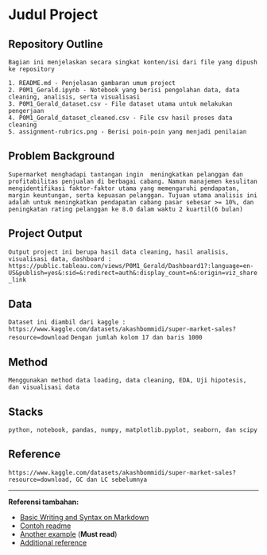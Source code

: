 # Judul Project

## Repository Outline
`Bagian ini menjelaskan secara singkat konten/isi dari file yang dipush ke repository`
```
1. README.md - Penjelasan gambaran umum project
2. P0M1_Gerald.ipynb - Notebook yang berisi pengolahan data, data cleaning, analisis, serta visualisasi
3. P0M1_Gerald_dataset.csv - File dataset utama untuk melakukan pengerjaan
4. P0M1_Gerald_dataset_cleaned.csv - File csv hasil proses data cleaning
5. assignment-rubrics.png - Berisi poin-poin yang menjadi penilaian
```

## Problem Background
`Supermarket menghadapi tantangan ingin  meningkatkan pelanggan dan profitabilitas penjualan di berbagai cabang. Namun manajemen kesulitan mengidentifikasi faktor-faktor utama yang memengaruhi pendapatan, margin keuntungan, serta kepuasan pelanggan. Tujuan utama analisis ini adalah untuk meningkatkan pendapatan cabang pasar sebesar >= 10%, dan peningkatan rating pelanggan ke 8.0 dalam waktu 2 kuartil(6 bulan)`

## Project Output
`Output project ini berupa hasil data cleaning, hasil analisis, visualisasi data, dashboard : https://public.tableau.com/views/P0M1_Gerald/Dashboard1?:language=en-US&publish=yes&:sid=&:redirect=auth&:display_count=n&:origin=viz_share_link`

## Data
`Dataset ini diambil dari kaggle : https://www.kaggle.com/datasets/akashbommidi/super-market-sales?resource=download`
`Dengan jumlah kolom 17 dan baris 1000`

## Method
`Menggunakan method data loading, data cleaning, EDA, Uji hipotesis, dan visualisasi data`

## Stacks
`python, notebook, pandas, numpy, matplotlib.pyplot, seaborn, dan scipy`

## Reference
`https://www.kaggle.com/datasets/akashbommidi/super-market-sales?resource=download, GC dan LC sebelumnya`

---

**Referensi tambahan:**
- [Basic Writing and Syntax on Markdown](https://docs.github.com/en/get-started/writing-on-github/getting-started-with-writing-and-formatting-on-github/basic-writing-and-formatting-syntax)
- [Contoh readme](https://github.com/fahmimnalfrzki/Swift-XRT-Automation)
- [Another example](https://github.com/sanggusti/final_bangkit) (**Must read**)
- [Additional reference](https://www.freecodecamp.org/news/how-to-write-a-good-readme-file/)